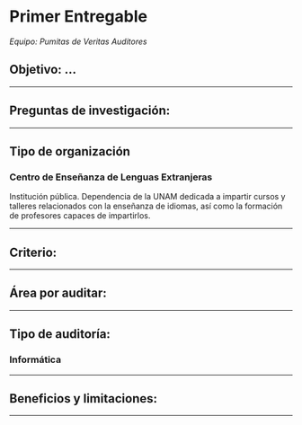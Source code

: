 # **Primer Entregable**


*Equipo: Pumitas de Veritas Auditores*
## Objetivo: ...


---
## Preguntas de investigación:


---
## Tipo de organización


### Centro de Enseñanza de Lenguas Extranjeras


Institución pública. Dependencia de la UNAM dedicada a impartir cursos y talleres relacionados con la enseñanza de idiomas, así como la formación de profesores capaces de impartirlos.


---
## Criterio:
---
## Área por auditar:
---
## Tipo de auditoría:
### **Informática**
---
## Beneficios y limitaciones:
---
